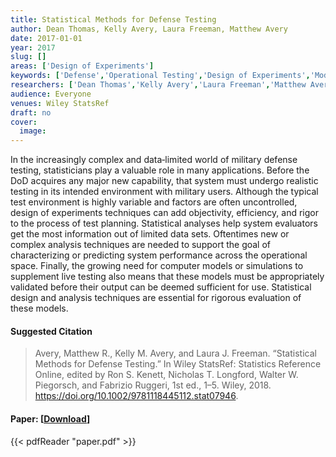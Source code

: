 ```yaml
---
title: Statistical Methods for Defense Testing
author: Dean Thomas, Kelly Avery, Laura Freeman, Matthew Avery
date: 2017-01-01
year: 2017
slug: []
areas: ['Design of Experiments']
keywords: ['Defense','Operational Testing','Design of Experiments','Modeling & Simulation']
researchers: ['Dean Thomas','Kelly Avery','Laura Freeman','Matthew Avery']
audience: Everyone
venues: Wiley StatsRef
draft: no
cover:
  image: 
---
```




In the increasingly complex and data‐limited world of military defense testing, statisticians play a valuable role in many applications. Before the DoD acquires any major new capability, that system must undergo realistic testing in its intended environment with military users. Although the typical test environment is highly variable and factors are often uncontrolled, design of experiments techniques can add objectivity, efficiency, and rigor to the process of test planning. Statistical analyses help system evaluators get the most information out of limited data sets. Oftentimes new or complex analysis techniques are needed to support the goal of characterizing or predicting system performance across the operational space. Finally, the growing need for computer models or simulations to supplement live testing also means that these models must be appropriately validated before their output can be deemed sufficient for use. Statistical design and analysis techniques are essential for rigorous evaluation of these models.

#### Suggested Citation
> Avery, Matthew R., Kelly M. Avery, and Laura J. Freeman. “Statistical Methods for Defense Testing.” In Wiley StatsRef: Statistics Reference Online, edited by Ron S. Kenett, Nicholas T. Longford, Walter W. Piegorsch, and Fabrizio Ruggeri, 1st ed., 1–5. Wiley, 2018. https://doi.org/10.1002/9781118445112.stat07946.



#### Paper: [[Download](paper.pdf)]
{{< pdfReader "paper.pdf" >}}


